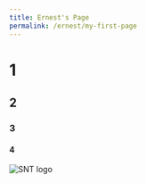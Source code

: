 ```yaml
---
title: Ernest's Page
permalink: /ernest/my-first-page
---
```

# 1
## 2
### 3
#### 4

![SNT logo](/images/snt.jpb "SNT Logo")
